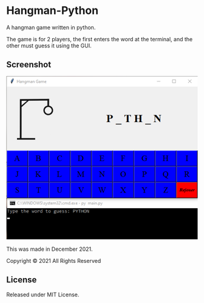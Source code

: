 # Hangman-Python
 
A hangman game written in python.

The game is for 2 players, the first enters the word at the terminal, and the other must guess it using the GUI.

## Screenshot
<img src="/src/images/hangGit.PNG" width="650" height="430" />



This was made in December 2021.

Copyright © 2021 All Rights Reserved

## License

Released under MIT License.
